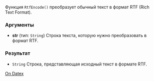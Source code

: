 Функция `RtfEncode()` преобразует обычный текст в формат RTF (Rich Text Format).

### Аргументы
- **str** (тип: `String`)
    Строка текста, которую нужно преобразовать в формат RTF.

### Результат
- `String`
    Строка, представляющая исходный текст в формате RTF.

[On Datex](http://docs.datex.ru/article.htm?id=5620276892448878747)
